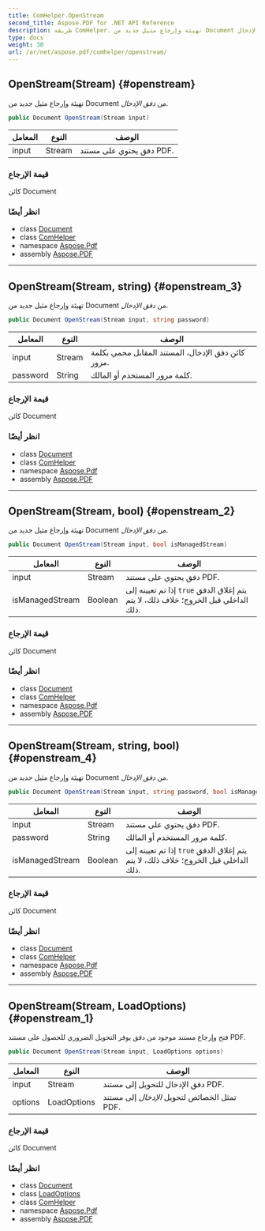 ```yaml
---
title: ComHelper.OpenStream
second_title: Aspose.PDF for .NET API Reference
description: طريقة ComHelper. تهيئة وإرجاع مثيل جديد من Document من دفق الإدخال
type: docs
weight: 30
url: /ar/net/aspose.pdf/comhelper/openstream/
---
```

## OpenStream(Stream) {#openstream}

تهيئة وإرجاع مثيل جديد من Document من *دفق الإدخال*.

```csharp
public Document OpenStream(Stream input)
```

| المعامل | النوع | الوصف |
| --- | --- | --- |
| input | Stream | دفق يحتوي على مستند PDF. |

### قيمة الإرجاع

كائن Document

### انظر أيضًا

* class [Document](../../document/)
* class [ComHelper](../)
* namespace [Aspose.Pdf](../../../aspose.pdf/)
* assembly [Aspose.PDF](../../../)

---

## OpenStream(Stream, string) {#openstream_3}

تهيئة وإرجاع مثيل جديد من Document من *دفق الإدخال*.

```csharp
public Document OpenStream(Stream input, string password)
```

| المعامل | النوع | الوصف |
| --- | --- | --- |
| input | Stream | كائن دفق الإدخال، المستند المقابل محمي بكلمة مرور. |
| password | String | كلمة مرور المستخدم أو المالك. |

### قيمة الإرجاع

كائن Document

### انظر أيضًا

* class [Document](../../document/)
* class [ComHelper](../)
* namespace [Aspose.Pdf](../../../aspose.pdf/)
* assembly [Aspose.PDF](../../../)

---

## OpenStream(Stream, bool) {#openstream_2}

تهيئة وإرجاع مثيل جديد من Document من *دفق الإدخال*.

```csharp
public Document OpenStream(Stream input, bool isManagedStream)
```

| المعامل | النوع | الوصف |
| --- | --- | --- |
| input | Stream | دفق يحتوي على مستند PDF. |
| isManagedStream | Boolean | إذا تم تعيينه إلى `true` يتم إغلاق الدفق الداخلي قبل الخروج؛ خلاف ذلك، لا يتم ذلك. |

### قيمة الإرجاع

كائن Document

### انظر أيضًا

* class [Document](../../document/)
* class [ComHelper](../)
* namespace [Aspose.Pdf](../../../aspose.pdf/)
* assembly [Aspose.PDF](../../../)

---

## OpenStream(Stream, string, bool) {#openstream_4}

تهيئة وإرجاع مثيل جديد من Document من *دفق الإدخال*.

```csharp
public Document OpenStream(Stream input, string password, bool isManagedStream)
```

| المعامل | النوع | الوصف |
| --- | --- | --- |
| input | Stream | دفق يحتوي على مستند PDF. |
| password | String | كلمة مرور المستخدم أو المالك. |
| isManagedStream | Boolean | إذا تم تعيينه إلى `true` يتم إغلاق الدفق الداخلي قبل الخروج؛ خلاف ذلك، لا يتم ذلك. |

### قيمة الإرجاع

كائن Document

### انظر أيضًا

* class [Document](../../document/)
* class [ComHelper](../)
* namespace [Aspose.Pdf](../../../aspose.pdf/)
* assembly [Aspose.PDF](../../../)

---

## OpenStream(Stream, LoadOptions) {#openstream_1}

فتح وإرجاع مستند موجود من دفق يوفر التحويل الضروري للحصول على مستند PDF.

```csharp
public Document OpenStream(Stream input, LoadOptions options)
```

| المعامل | النوع | الوصف |
| --- | --- | --- |
| input | Stream | دفق الإدخال للتحويل إلى مستند PDF. |
| options | LoadOptions | تمثل الخصائص لتحويل *الإدخال* إلى مستند PDF. |

### قيمة الإرجاع

كائن Document

### انظر أيضًا

* class [Document](../../document/)
* class [LoadOptions](../../loadoptions/)
* class [ComHelper](../)
* namespace [Aspose.Pdf](../../../aspose.pdf/)
* assembly [Aspose.PDF](../../../)